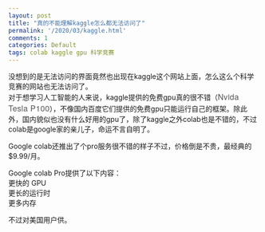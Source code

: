 ```yaml
---
layout: post
title: "真的不能理解kaggle怎么都无法访问了"
permalink: '/2020/03/kaggle.html'
comments: 1
categories: Default
tags: colab kaggle gpu 科学竞赛
---
```

没想到的是无法访问的界面竟然也出现在kaggle这个网站上面，怎么这么个科学竞赛的网站也无法访问了。  
对于想学习人工智能的人来说，kaggle提供的免费gpu真的很不错（<span style='background-color: white; color: #555555; font-family: "Microsoft YaHei", "Helvetica Neue", Helvetica, Arial, sans-serif; font-size: 16px; letter-spacing: 0.32px; text-align: justify;'>Nvida Tesla P100</span>），不像国内百度它们提供的免费gpu只能运行自己的框架。除此外，国内貌似也没有什么好用的gpu了，除了kaggle之外colab也是不错的，不过colab是google家的亲儿子，命运不言自明了。  
  
Google colab还推出了个pro服务很不错的样子不过，价格倒是不贵，最经典的$9.99/月。  
  
Google colab Pro提供了以下内容：  
更快的 GPU  
更长的运行时  
更多内存  
  
不过对美国用户供。  
  
  